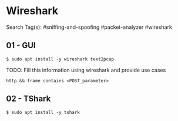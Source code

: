 # Wireshark

Search Tag(s): #sniffing-and-spoofing #packet-analyzer #wireshark

## 01 - GUI

```
$ sudo apt install -y wireshark text2pcap
```

TODO: Fill this information using wireshark and provide use cases

```
http && frame contains <POST_parameter>
```

## 02 - TShark

```
$ sudo apt install -y tshark
```
